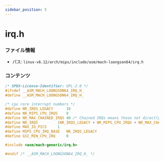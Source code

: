 ```yaml
---
sidebar_position: 5
---
```

# irq.h

### ファイル情報

- パス: `linux-v6.12/arch/mips/include/asm/mach-loongson64/irq.h`

### コンテンツ

```h
/* SPDX-License-Identifier: GPL-2.0 */
#ifndef __ASM_MACH_LOONGSON64_IRQ_H_
#define __ASM_MACH_LOONGSON64_IRQ_H_

/* cpu core interrupt numbers */
#define NR_IRQS_LEGACY		16
#define NR_MIPS_CPU_IRQS	8
#define NR_MAX_CHAINED_IRQS	40 /* Chained IRQs means those not directly used by devices */
#define NR_IRQS			(NR_IRQS_LEGACY + NR_MIPS_CPU_IRQS + NR_MAX_CHAINED_IRQS + 256)
#define MAX_IO_PICS		1
#define MIPS_CPU_IRQ_BASE 	NR_IRQS_LEGACY
#define GSI_MIN_CPU_IRQ		0

#include <asm/mach-generic/irq.h>

#endif /* __ASM_MACH_LOONGSON64_IRQ_H_ */

```
